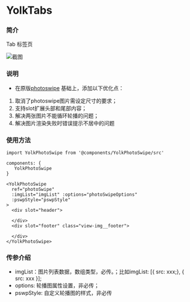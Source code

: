# YolkTabs

### 简介
Tab 标签页

![截图](https://img10.360buyimg.com/imagetools/jfs/t1/124603/1/6764/189709/5f080bffE7a6559ed/9feef1062bebdba3.png)

### 说明
* 在原版[photoswipe](https://photoswipe.com)
基础上，添加以下优化点：
1. 取消了photoswipe图片需设定尺寸的要求；
2. 支持slot扩展头部和尾部内容；
3. 解决两张图片不能循环轮播的问题；
4. 解决图片渲染失败时错误提示不居中的问题

### 使用方法
```
import YolkPhotoSwipe from '@components/YolkPhotoSwipe/src'

components: {
   YolkPhotoSwipe
}

<YolkPhotoSwipe
  ref="photoSwipe"
  :imgList="imgList" :options="photoSwipeOptions"
  :pswpStyle="pswpStyle"
>
  <div slot="header">
   
  </div>
  <div slot="footer" class="view-img__footer">
    
  </div>
</YolkPhotoSwipe>
```

### 传参介绍
* imgList：图片列表数据，数组类型，必传。；比如imgList: [{ src: xxx;}, { src: xxx }];
* options: 轮播图属性设置，非必传；
* pswpStyle: 自定义轮播图的样式，非必传



